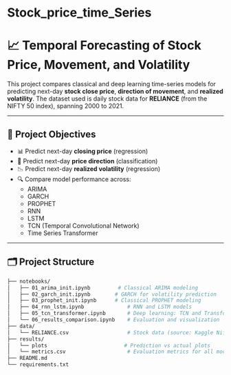 # Stock_price_time_Series
# 📈 Temporal Forecasting of Stock Price, Movement, and Volatility

This project compares classical and deep learning time-series models for predicting next-day **stock close price**, **direction of movement**, and **realized volatility**. The dataset used is daily stock data for **RELIANCE** (from the NIFTY 50 index), spanning 2000 to 2021.

---

## 🚀 Project Objectives

- 📊 Predict next-day **closing price** (regression)
- 🔁 Predict next-day **price direction** (classification)
- 📉 Predict next-day **realized volatility** (regression)
- 🔍 Compare model performance across:
  - ARIMA
  - GARCH
  - PROPHET
  - RNN
  - LSTM
  - TCN (Temporal Convolutional Network)
  - Time Series Transformer

---

## 🗂️ Project Structure

```bash
├── notebooks/
│   ├── 01_arima_init.ipynb         # Classical ARIMA modeling
│   ├── 02_garch_init.ipynb        # GARCH for volatility prediction
│   ├── 03_prophet_init.ipynb      # Classical PROPHET modeling
│   ├── 04_rnn_lstm.ipynb              # RNN and LSTM models
│   ├── 05_tcn_transformer.ipynb       # Deep learning: TCN and Transformer
│   └── 06_results_comparison.ipynb    # Evaluation and visualization
├── data/
│   └── RELIANCE.csv                   # Stock data (source: Kaggle Nifty 50)
├── results/
│   └── plots                         # Prediction vs actual plots
│   └── metrics.csv                    # Evaluation metrics for all models
├── README.md
└── requirements.txt
